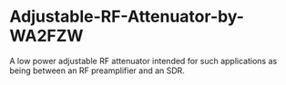 # Adjustable-RF-Attenuator-by-WA2FZW
A low power adjustable RF attenuator intended for such applications as being between an RF preamplifier and an SDR.
